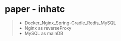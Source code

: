 # paper - inhatc 
> - Docker_Nginx_Spring-Gradle_Redis_MySQL
> - Nginx as reverseProxy
> - MySQL as mainDB
